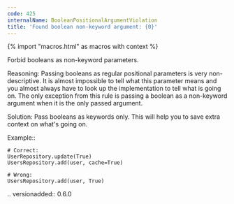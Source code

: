 ```yaml
---
code: 425
internalName: BooleanPositionalArgumentViolation
title: 'Found boolean non-keyword argument: {0}'
---
```


{% import "macros.html" as macros with context %}


Forbid booleans as non-keyword parameters.

Reasoning:
    Passing booleans as regular positional parameters
    is very non-descriptive.
    It is almost impossible to tell what this
    parameter means and you almost always have to look up the implementation
    to tell what is going on.
    The only exception from this rule is passing a boolean as a
    non-keyword argument when it is the only passed argument.


Solution:
    Pass booleans as keywords only.
    This will help you to save extra context on what's going on.

Example::

    # Correct:
    UserRepository.update(True)
    UsersRepository.add(user, cache=True)

    # Wrong:
    UsersRepository.add(user, True)

.. versionadded:: 0.6.0